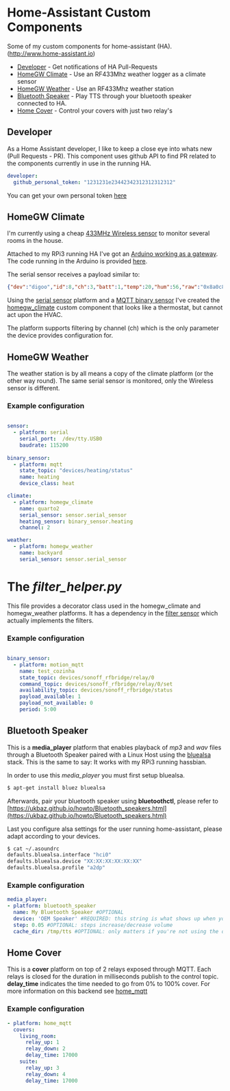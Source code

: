 # Home-Assistant Custom Components
Some of my custom components for home-assistant (HA). (http://www.home-assistant.io)

* [Developer](#developer) - Get notifications of HA Pull-Requests
* [HomeGW Climate](#homegw-climate) - Use an RF433Mhz weather logger as a climate sensor
* [HomeGW Weather](#homegw-weather) - Use an RF433Mhz weather station
* [Bluetooth Speaker](#bluetooth-speaker) - Play TTS through your bluetooth speaker connected to HA.
* [Home Cover](#home-cover) - Control your covers with just two relay's

## Developer

As a Home Assistant developer, I like to keep a close eye into whats new (Pull Requests - PR). This component uses github API to find PR related to the components currently in use in the running HA.

```yaml
developer:
  github_personal_token: "1231231e23442342312312312312"
```
You can get your own personal token [here](https://github.com/settings/tokens)

## HomeGW Climate

I'm currently using a cheap [433MHz Wireless sensor](https://www.banggood.com/Digoo-DG-R8H-433MHz-Wireless-Digital-Hygrometer-Thermometer-Weather-Station-Sensor-for-TH11300-8380-p-1178108.html?utm_source=google&utm_medium=cpc_elc&utm_campaign=ds-indu-sw1&utm_content=mandy&gclid=CjwKCAiA_c7UBRAjEiwApCZi8UAms95tLkgCzClVfbSxz7hbadrRKku94AhHCsKtQGwaZzlVXK2e2BoCs8YQAvD_BwE&cur_warehouse=CN) to monitor several rooms in the house.

Attached to my RPi3 running HA I've got an [Arduino working as a gateway](http://diogogomes.com/2012/07/05/arduino-rf-ir-remote-control/index.html). The code running in the Arduino is provided [here](https://github.com/dgomes/homegw). 

The serial sensor receives a payload similar to:
```json
{"dev":"digoo","id":8,"ch":3,"batt":1,"temp":20,"hum":56,"raw":"0x8a0c8f38"}
```

Using the [serial sensor](https://home-assistant.io/components/sensor.serial/) platform and a [MQTT binary sensor](https://home-assistant.io/components/binary_sensor.mqtt/) I've created the [homegw_climate](https://github.com/dgomes/home-assistant-custom-components/blob/master/climate/homegw_climate.py) custom component that looks like a thermostat, but cannot act upon the HVAC.

The platform supports filtering by channel (ch) which is the only parameter the device provides configuration for.

## HomeGW Weather

The weather station is by all means a copy of the climate platform (or the other way round). The same serial sensor is monitored, only the Wireless sensor is different.

### Example configuration

```yaml

sensor:
  - platform: serial
    serial_port:  /dev/tty.USB0
    baudrate: 115200
    
binary_sensor:
  - platform: mqtt
    state_topic: "devices/heating/status"
    name: heating
    device_class: heat

climate:
  - platform: homegw_climate
    name: quarto2
    serial_sensor: sensor.serial_sensor
    heating_sensor: binary_sensor.heating
    channel: 2

weather:
  - platform: homegw_weather
    name: backyard
    serial_sensor: sensor.serial_sensor
```

# The *filter_helper.py*

This file provides a decorator class used in the homegw_climate and homegw_weather platforms. It has a dependency in the [filter sensor](https://www.home-assistant.io/components/sensor.filter/) which actually implements the filters.

### Example configuration

```yaml

binary_sensor:
  - platform: motion_mqtt
    name: test_cozinha
    state_topic: devices/sonoff_rfbridge/relay/0
    command_topic: devices/sonoff_rfbridge/relay/0/set
    availability_topic: devices/sonoff_rfbridge/status
    payload_available: 1
    payload_not_available: 0
    period: 5:00

```

## Bluetooth Speaker

This is a **media_player** platform that enables playback of _mp3_ and _wav_ files through a Bluetooth Speaker paired with a Linux Host using the [bluealsa](https://github.com/Arkq/bluez-alsa) stack.
This is the same to say: It works with my RPi3 running hassbian.

In order to use this _media\_player_ you must first setup bluealsa.
```bash
$ apt-get install bluez bluealsa
```

Afterwards, pair your bluetooth speaker using **bluetoothctl**, please refer to [https://ukbaz.github.io/howto/Bluetooth_speakers.html](https://ukbaz.github.io/howto/Bluetooth_speakers.html)

Last you configure alsa settings for the user running home-assistant, please adapt according to your devices.

```bash
$ cat ~/.asoundrc
defaults.bluealsa.interface "hci0"
defaults.bluealsa.device "XX:XX:XX:XX:XX:XX"
defaults.bluealsa.profile "a2dp"
```

### Example configuration

```yaml
media_player:
- platform: bluetooth_speaker
  name: My Bluetooth Speaker #OPTIONAL
  device: 'OEM Speaker' #REQUIRED: this string is what shows up when you discover a new device
  step: 0.05 #OPTIONAL: steps increase/decrease volume
  cache_dir: /tmp/tts #OPTIONAL: only matters if you're not using the default
```

## Home Cover

This is a **cover** platform on top of 2 relays exposed through MQTT. Each relays is closed for the duration in milliseconds publish to the control topic. **delay_time** indicates the time needed to go from 0% to 100% cover. For more information on this backend see [home_mqtt](https://github.com/dgomes/home_mqtt)

### Example configuration

```yaml
- platform: home_mqtt
  covers:
    living_room:
      relay_up: 1
      relay_down: 2
      delay_time: 17000
    suite:
      relay_up: 3
      relay_down: 4
      delay_time: 17000
```
